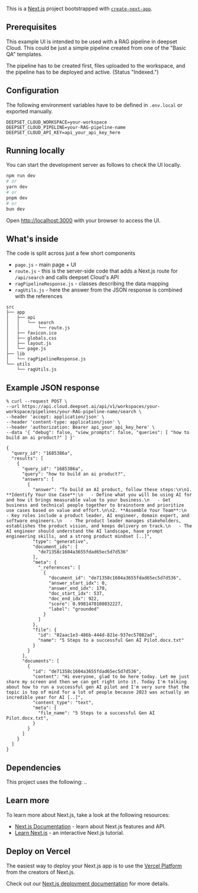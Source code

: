 This is a [Next.js](https://nextjs.org/) project bootstrapped with [`create-next-app`](https://github.com/vercel/next.js/tree/canary/packages/create-next-app).

## Prerequisites

This example UI is intended to be used with a RAG pipeline in deepset Cloud. This could be just a simple pipeline created from one of the "Basic QA" templates.

The pipeline has to be created first, files uploaded to the workspace, and the pipeline has to be deployed and active. (Status "Indexed.")

## Configuration

The following environment variables have to be defined in ```.env.local``` or exported manually.

``` 
DEEPSET_CLOUD_WORKSPACE=your-workspace
DEEPSET_CLOUD_PIPELINE=your-RAG-pipeline-name
DEEPSET_CLOUD_API_KEY=api_your_api_key_here
```

## Running locally

You can start the development server as follows to check the UI locally.

```bash
npm run dev
# or
yarn dev
# or
pnpm dev
# or
bun dev
```

Open [http://localhost:3000](http://localhost:3000) with your browser to access the UI.

## What's inside

The code is split across just a few short components

- ```page.js``` - main page + UI
- ```route.js``` - this is the server-side code that adds a Next.js route for ```/api/search``` and calls deepset Cloud's API
- ```ragPipelineResponse.js``` - classes describing the data mapping
- ```ragUtils.js``` - here the answer from the JSON response is combined with the references

```
src
├── app
│   ├── api
│   │   └── search
│   │       └── route.js
│   ├── favicon.ico
│   ├── globals.css
│   ├── layout.js
│   └── page.js
├── lib
│   └── ragPipelineResponse.js
└── utils
    └── ragUtils.js
```

## Example JSON response

```
% curl --request POST \
--url https://api.cloud.deepset.ai/api/v1/workspaces/your-workspace/pipelines/your-RAG-pipeline-name/search \
--header 'accept: application/json' \
--header 'content-type: application/json' \
--header 'authorization: Bearer api_your_api_key_here' \
--data '{ "debug": false, "view_prompts": false, "queries": [ "how to build an ai product?" ] }'
```

```
{
  "query_id": "1685386a",
  "results": [
    {
      "query_id": "1685386a",
      "query": "how to build an ai product?",
      "answers": [
        {
          "answer": "To build an AI product, follow these steps:\n\n1. **Identify Your Use Case**:\n   - Define what you will be using AI for and how it brings measurable value to your business.\n   - Get business and technical people together to brainstorm and prioritize use cases based on value and effort.\n\n2. **Assemble Your Team**:\n   - Key roles include a product leader, AI engineer, domain expert, and software engineers.\n   - The product leader manages stakeholders, establishes the product vision, and keeps delivery on track.\n   - The AI engineer should understand the AI landscape, have prompt engineering skills, and a strong product mindset [..]",
          "type": "generative",
          "document_ids": [
            "de71358c1604a3655fdad65ec5d7d536"
          ],
          "meta": {
            "_references": [
              {
                "document_id": "de71358c1604a3655fdad65ec5d7d536",
                "answer_start_idx": 0,
                "answer_end_idx": 170,
                "doc_start_idx": 537,
                "doc_end_idx": 922,
                "score": 0.9981470108032227,
                "label": "grounded"
              }
            ]
          },
          "file": {
            "id": "02aac1e3-486b-444d-821e-937ec57082ad",
            "name": "5 Steps to a successful Gen AI Pilot.docx.txt"
          }
        }
      ],
      "documents": [
        {
          "id": "de71358c1604a3655fdad65ec5d7d536",
          "content": "Hi everyone, glad to be here today. Let me just share my screen and then we can get right into it. Today I'm talking about how to run a successful gen AI pilot and I'm very sure that the topic is top of mind for a lot of people because 2023 was actually an incredible year for AI [..]",
          "content_type": "text",
          "meta": {
            "file_name": "5 Steps to a successful Gen AI Pilot.docx.txt",
          }
        }
      ]
    }
  ]
}
```

## Dependencies

This project uses the following: ..

## Learn more

To learn more about Next.js, take a look at the following resources:

- [Next.js Documentation](https://nextjs.org/docs) - learn about Next.js features and API.
- [Learn Next.js](https://nextjs.org/learn) - an interactive Next.js tutorial.

## Deploy on Vercel

The easiest way to deploy your Next.js app is to use the [Vercel Platform](https://vercel.com/new?utm_medium=default-template&filter=next.js&utm_source=create-next-app&utm_campaign=create-next-app-readme) from the creators of Next.js.

Check out our [Next.js deployment documentation](https://nextjs.org/docs/deployment) for more details.
